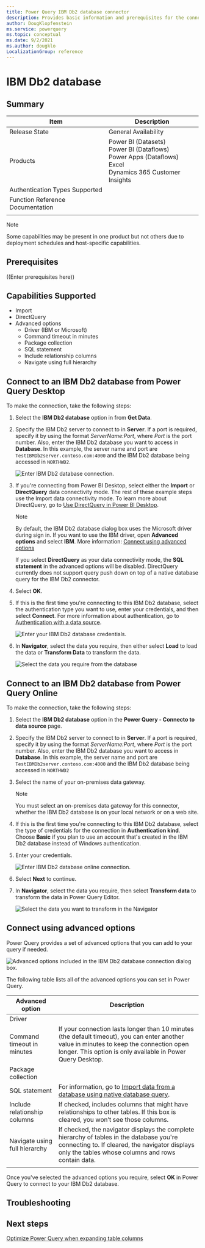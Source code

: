 ```yaml
---
title: Power Query IBM Db2 database connector
description: Provides basic information and prerequisites for the connector, and instructions on how to connect to your IBM Db2 database.
author: DougKlopfenstein
ms.service: powerquery
ms.topic: conceptual
ms.date: 9/2/2021
ms.author: dougklo
LocalizationGroup: reference
---
```


# IBM Db2 database

## Summary

| Item | Description |
| ---- | ----------- |
| Release State | General Availability |
| Products | Power BI (Datasets)<br/>Power BI (Dataflows)<br/>Power Apps (Dataflows)<br/>Excel<br/>Dynamics 365 Customer Insights |
| Authentication Types Supported |  |
| Function Reference Documentation |  |
| | |

>[!Note]
> Some capabilities may be present in one product but not others due to deployment schedules and host-specific capabilities.

## Prerequisites

((Enter prerequisites here))

## Capabilities Supported

* Import
* DirectQuery
* Advanced options
  * Driver (IBM or Microsoft)
  * Command timeout in minutes
  * Package collection
  * SQL statement
  * Include relationship columns
  * Navigate using full hierarchy

## Connect to an IBM Db2 database from Power Query Desktop

To make the connection, take the following steps:

1. Select the **IBM Db2 database** option in from **Get Data**.

2. Specify the IBM Db2 server to connect to in **Server**. If a port is required, specify it by using the format *ServerName:Port*, where *Port* is the port number. Also, enter the IBM Db2 database you want to access in **Database**. In this example, the server name and port are `TestIBMDb2server.contoso.com:4000` and the IBM Db2 database being accessed in `NORTHWD2`.

   ![Enter IBM Db2 database connection.](./media/ibm-db2/sign-in.png)

3. If you're connecting from Power BI Desktop, select either the **Import** or **DirectQuery** data connectivity mode. The rest of these example steps use the Import data connectivity mode. To learn more about DirectQuery, go to [Use DirectQuery in Power BI Desktop](/power-bi/connect-data/desktop-use-directquery).

   >[!Note]
   > By default, the IBM Db2 database dialog box uses the Microsoft driver during sign in. If you want to use the IBM driver, open **Advanced options** and select **IBM**. More information: [Connect using advanced options](#connect-using-advanced-options)
   >
   > If you select **DirectQuery** as your data connectivity mode, the **SQL statement** in the advanced options will be disabled. DirectQuery currently does not support query push down on top of a native database query for the IBM Db2 connector.

4. Select **OK**.

5. If this is the first time you're connecting to this IBM Db2 database, select the authentication type you want to use, enter your credentials, and then select **Connect**. For more information about authentication, go to [Authentication with a data source](../connectorauthentication.md).

   ![Enter your IBM Db2 database credentials.](./media/ibm-db2/enter-credentials.png)

6. In **Navigator**, select the data you require, then either select **Load** to load the data or **Transform Data** to transform the data.

   ![Select the data you require from the database](./media/ibm-db2/navigator.png)

## Connect to an IBM Db2 database from Power Query Online

To make the connection, take the following steps:

1. Select the **IBM Db2 database** option in the **Power Query - Connecto to data source** page.

2. Specify the IBM Db2 server to connect to in **Server**. If a port is required, specify it by using the format *ServerName:Port*, where *Port* is the port number. Also, enter the IBM Db2 database you want to access in **Database**. In this example, the server name and port are `TestIBMDb2server.contoso.com:4000` and the IBM Db2 database being accessed in `NORTHWD2`

3. Select the name of your on-premises data gateway.

   >[!Note]
   > You must select an on-premises data gateway for this connector, whether the IBM Db2 database is on your local network or on a web site.

4. If this is the first time you're connecting to this IBM Db2 database, select the type of credentials for the connection in **Authentication kind**. Choose **Basic** if you plan to use an account that's created in the IBM Db2 database instead of Windows authentication.

5. Enter your credentials.

   ![Enter IBM Db2 database online connection.](./media/ibm-db2/sign-in-online.png)

6. Select **Next** to continue.

7. In **Navigator**, select the data you require, then select **Transform data** to transform the data in Power Query Editor.

   ![Select the data you want to transform in the Navigator](./media/ibm-db2/navigator-online.png)

## Connect using advanced options

Power Query provides a set of advanced options that you can add to your query if needed.

![Advanced options included in the IBM Db2 database connection dialog box.](./media/ibm-db2/advanced-options.png)

The following table lists all of the advanced options you can set in Power Query.

| Advanced option | Description |
| --------------- | ----------- |
| Driver |  |
| Command timeout in minutes | If your connection lasts longer than 10 minutes (the default timeout), you can enter another value in minutes to keep the connection open longer. This option is only available in Power Query Desktop. |
| Package collection | |
| SQL statement | For information, go to [Import data from a database using native database query](../native-database-query.md). |
| Include relationship columns | If checked, includes columns that might have relationships to other tables. If this box is cleared, you won’t see those columns. |
| Navigate using full hierarchy | If checked, the navigator displays the complete hierarchy of tables in the database you're connecting to. If cleared, the navigator displays only the tables whose columns and rows contain data. |
| | |

Once you've selected the advanced options you require, select **OK** in Power Query to connect to your IBM Db2 database.

## Troubleshooting

## Next steps

[Optimize Power Query when expanding table columns](../optimize-expanding-table-columns.md)
